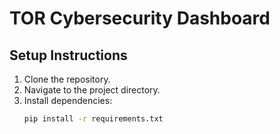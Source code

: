 # TOR Cybersecurity Dashboard

## Setup Instructions
1. Clone the repository.
2. Navigate to the project directory.
3. Install dependencies:
   ```bash
   pip install -r requirements.txt